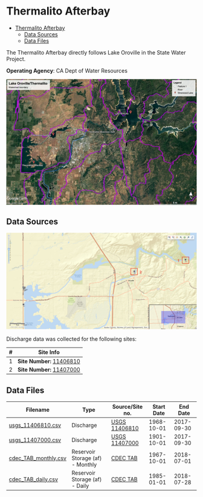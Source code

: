 # Thermalito Afterbay

- [Thermalito Afterbay](#thermalito-afterbay)
    - [Data Sources](#data-sources)
    - [Data Files](#data-files)

The Thermalito Afterbay directly follows Lake Oroville in the State Water Project.

**Operating Agency**: CA Dept of Water Resources

![Thermalito Watershed Boundary](images/thermalito_watershed_boundary.jpg)

## Data Sources

![Thermalio Afterbay Map](images/thermalito_usgs_map.png)

Discharge data was collected for the following sites:

| #   | Site Info                                                                                                |
| --- | -------------------------------------------------------------------------------------------------------- |
| 1   | **Site Number:** [11406810](https://waterdata.usgs.gov/nwis/inventory?agency_code=USGS&site_no=11406810) |
| 2   | **Site Number:** [11407000](https://waterdata.usgs.gov/nwis/inventory?agency_code=USGS&site_no=11407000) |

## Data Files

| Filename                                     | Type                             | Source/Site no.                                                                              | Start Date | End Date   |
| -------------------------------------------- | -------------------------------- | -------------------------------------------------------------------------------------------- | ---------- | ---------- |
| [usgs_11406810.csv](usgs_11406810.csv)       | Discharge                        | [USGS 11406810](https://waterdata.usgs.gov/nwis/inventory?agency_code=USGS&site_no=11406810) | 1968-10-01 | 2017-09-30 |
| [usgs_11407000.csv](usgs_11407000.csv)       | Discharge                        | [USGS 11407000](https://waterdata.usgs.gov/nwis/inventory?agency_code=USGS&site_no=11407000) | 1901-10-01 | 2017-09-30 |
| [cdec_TAB_monthly.csv](cdec_TAB_monthly.csv) | Reservoir Storage (af) - Monthly | [CDEC TAB](http://cdec.water.ca.gov/dynamicapp/staMeta?station_id=TAB)                       | 1967-10-01 | 2018-07-01 |
| [cdec_TAB_daily.csv](cdec_TAB_daily.csv)     | Reservoir Storage (af) - Daily   | [CDEC TAB](http://cdec.water.ca.gov/dynamicapp/staMeta?station_id=TAB)                       | 1985-01-01 | 2018-07-28 |
